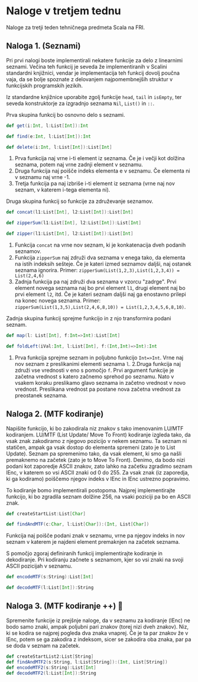 # Naloge v tretjem tednu


Naloge za tretji teden tehničnega predmeta Scala na FRI.


## Naloga 1. (Seznami)
Pri prvi nalogi boste implementirali nekatere funkcije za delo z linearnimi seznami. Večina teh funkcij je seveda že implementiranih v Scalini standardni knjižnici, vendar je implementacija teh funkcij dovolj poučna vaja, da se bolje spoznate z delovanjem najpomembnejših struktur v funkcijskih programskih jezikih.

Iz standardne knjižnice uporabite zgolj funkcije `head`, `tail` in `isEmpty`, ter seveda konstruktorje za izgradnjo seznama `Nil`, `List()` in `::`.

Prva skupina funkcij bo osnovno delo s seznami.
```scala
def get(i:Int, l:List[Int]):Int

def find(e:Int, l:List[Int]):Int

def delete(i:Int, l:List[Int]):List[Int]
```
  1. Prva funkcija naj vrne i-ti element iz seznama. Če je i večji kot dolžina seznama, potem naj vrne zadnji element v seznamu.
  2. Druga funkcija naj poišče indeks elementa e v seznamu. Če elementa ni v seznamu naj vrne -1.
  3. Tretja funkcija pa naj izbriše i-ti element iz seznama (vrne naj nov seznam, v katerem i-tega elementa ni).

Druga skupina funkcij so funkcije za združevanje seznamov.

```scala
def concat(l1:List[Int], l2:List[Int]):List[Int]

def zipperSum(l1:List[Int], l2:List[Int]):List[Int]

def zipper(l1:List[Int], l2:List[Int]):List[Int]
```
  1. Funkcija `concat` na vrne nov seznam, ki je konkatenacija dveh podanih seznamov.
  2. Funkcija `zipperSum` naj združi dva seznama v enega tako, da elementa na istih indeksih sešteje. Če je kateri izmed seznamov daljši, naj ostanek seznama ignorira. Primer: `zipperSum(List(1,2,3),List(1,2,3,4)) = List(2,4,6)`
  3. Zadnja funkcija pa naj združi dva seznama v vzorcu "zadrge". Prvi element novega seznama naj bo prvi element `l1`, drugi element naj bo prvi element `l2`, itd. Če je kateri seznam daljši naj ga enostavno prilepi na konec novega seznama. Primer: `zipperSum(List(1,3,5),List(2,4,6,8,10)) = List(1,2,3,4,5,6,8,10)`.

Zadnja skupina funkcij sprejme funkcijo in z njo transformira podani seznam.
```scala
def map(l: List[Int], f:Int=>Int):List[Int]

def foldLeft(iVal:Int, l:List[Int], f:(Int,Int)=>Int):Int
```
  1. Prva funkcija sprejme seznam in poljubno funkcijo `Int=>Int`. Vrne naj nov seznam z preslikanimi elementi seznama `l`.
  2.Druga funkcija naj združi vse vrednosti v eno s pomočjo `f`. Prvi argument funkcije je začetna vrednost s katero začnemo sprehod po seznamu. Nato v vsakem koraku preslikamo glavo seznama in začetno vrednost v novo vrednost. Preslikana vrednost pa postane nova začetna vrednost za preostanek seznama.


## Naloga 2. (MTF kodiranje)
 Napišite funkcijo, ki bo zakodirala niz znakov s tako imenovanim LU/MTF kodiranjem.
 LU/MTF (List Update/ Move To Front) kodiranje izgleda tako, da vsak znak zakodiramo z njegovo pozicijo v nekem seznamu.
Ta seznam ni statičen, ampak ga vsak dostop do elementa spremeni  (zato je to List Update).
 Seznam pa spremenimo tako, da vsak element, ki smo ga našli premaknemo na začetek (zato je to Move To Front).
 Denimo, da bodo nizi podani kot zaporedje ASCII znakov, zato lahko na začetku zgradimo seznam lEnc, v katerem so vsi ASCII znaki od 0 do 255. Za vsak znak (iz zaporedja, ki ga kodiramo) poiščemo njegov indeks v lEnc in lEnc ustrezno popravimo.

To kodiranje bomo implementirali postopoma. Najprej implementirajte funkcijo, ki bo zgradila seznam dolžine 256, na vsaki poziciji pa bo en ASCII znak.
```scala
def createStartList:List[Char]
```

```scala
def findAndMTF(c:Char, l:List[Char]):(Int, List[Char])
```
Funkcija naj poišče podani znak v seznamu, vrne pa njegov indeks in nov seznam v katerem je najdeni element premaknjen na začetek seznama.


S pomočjo zgoraj definiranih funkcij implementirajte kodiranje in dekodiranje.
Pri kodiranju začnete s seznamom, kjer so vsi znaki na svoji ASCII pozicijah v seznamu.
```scala
def encodeMTF(s:String):List[Int]

def decodeMTF(l:List[Int]):String
```


## Naloga 3. (MTF kodiranje ++) :crown:
Spremenite funkcije iz prejšnje naloge, da v seznamu za kodiranje (lEnc) ne bodo samo znaki,
ampak poljubni pari znakov (torej nizi dveh znakov). Niz, ki se kodira se najprej pogleda dva znaka vnaprej. Če je ta par znakov že v lEnc, potem se ga zakodira z indeksom, sicer se zakodira oba znaka, par pa se doda v seznam na začetek.
```scala
def createStartList2:List[String]
def findAndMTF2(s:String, l:List[String]):(Int, List[String])
def encodeMTF2(s:String):List[Int]
def decodeMTF2(l:List[Int]):String
```
